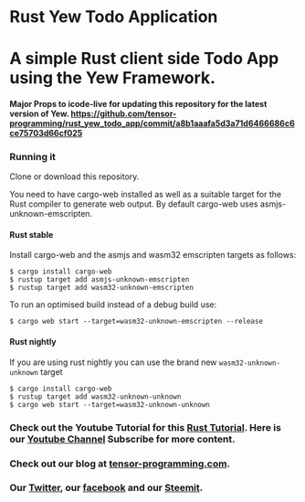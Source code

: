 # Rust Yew Todo Application

# A simple Rust client side Todo App using the Yew Framework.  

#### Major Props to icode-live for updating this repository for the latest version of Yew. https://github.com/tensor-programming/rust_yew_todo_app/commit/a8b1aaafa5d3a71d6466686c6ce75703d66cf025

### Running it

Clone or download this repository.

You need to have cargo-web installed as well as a suitable target for the Rust compiler to generate web output. 
By default cargo-web uses asmjs-unknown-emscripten. 

#### Rust stable

Install cargo-web and the asmjs and wasm32 emscripten targets as follows:

```
$ cargo install cargo-web
$ rustup target add asmjs-unknown-emscripten
$ rustup target add wasm32-unknown-emscripten
```


To run an optimised build instead of a debug build use:

```
$ cargo web start --target=wasm32-unknown-emscripten --release
```

#### Rust nightly
If you are using rust nightly you can use the brand new `wasm32-unknown-unknown` target

```
$ cargo install cargo-web
$ rustup target add wasm32-unknown-unknown
$ cargo web start --target=wasm32-unknown-unknown
```

### Check out the Youtube Tutorial for this [Rust Tutorial](https://youtu.be/j8EnB7gkygw).  Here is our [Youtube Channel](https://www.youtube.com/channel/UCYqCZOwHbnPwyjawKfE21wg) Subscribe for more content.

### Check out our blog at [tensor-programming.com](http://tensor-programming.com/).

### Our [Twitter](https://twitter.com/TensorProgram), our [facebook](https://www.facebook.com/Tensor-Programming-1197847143611799/) and our [Steemit](https://steemit.com/@tensor).


